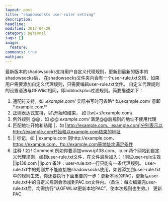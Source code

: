 ```yaml
---
layout: post
title: "shadowsockts user-ruler setting"
description: 
headline: 
modified: 2017-04-29
category: personal
tags: []
image: 
  feature: 
comments: true
mathjax: 
---
```


最新版本的shadowsocks支持用户自定义代理规则，更新到最新的版本的shadowsocks后， 在shadowsocks文件夹内会有一个user-rule.txt文档，如果用户需要添加自定义代理规则，只需要编辑user-rule.txt文件。
自定义代理规则的设置语法与GFWlist相同，即adblockplus过滤规则。简要描述如下：

1. 通配符支持，如 *.example.com/* 实际书写时可省略* 如.example.com/ 意即*.example.com/*
2. 正则表达式支持，以\开始和结束， 如 \[\w]+:\/\/example.com\
3. 例外规则 @@，如 @@*.example.com/* 满足@@后规则的地址不使用代理
4. 匹配地址开始和结尾 |，如 |http://example.com、example.com|分别表示以http://example.com开始和以example.com结束的地址
5. || 标记，如 ||example.com 则http://example.com、https://example.com、ftp://example.com等地址均满足条件
6. 注释 ! 如 ! Comment
例如你要添加www.ip138.com、ip.cn两个网站到自定义代理规则，编辑user-rule.txt文件，在文件最后加入：
!测试user-rule生效
||ip138.com
||ip.cn
备注：user-rule.txt一行只能有一条代理规则。
user-rule.txt中的规则并不能直接被shadowsocks使用，如要添加到user-rule.txt中的规则生效，你还要执行下面重要的一步：更新本地的PAC，更新后user-rule.txt中的自定义规则会添加到PAC.txt文件内。（备注：每次编辑完user-rule.txt后，均需执行“从GFWList更新本地PAC”，使本次规则也生效。）
更新PAC

